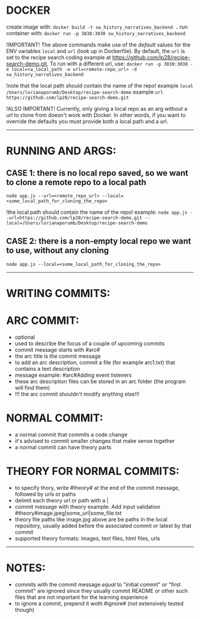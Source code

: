 
# DOCKER
create image with: `docker build -t sw_history_narratives_backend .`
run container with: `docker run -p 3030:3030 sw_history_narratives_backend`

!IMPORTANT!
The above commands make use of the *default* values for the ENV variables `local` and `url` (look up in Dockerfile). 
By default, the `url` is set to the recipe search coding example at https://github.com/lp28/recipe-search-demo.git.
To run with a different url, use: 
`docker run -p 3030:3030 -e local=<a_local_path -e url=<remote-repo_url> -d sw_history_narratives_backend`

!note that the local path should contain the name of the repo!
example `local /Users/lorianaporumb/Desktop/recipe-search-demo`
example `url https://github.com/lp28/recipe-search-demo.git`

!ALSO IMPORTANT!
Currently, only giving a local repo as an arg without a url to clone from doesn't work with Docker. In other words, if you want to override the defaults you must provide both a local path and a url.

*********************************************************************************************
# RUNNING AND ARGS:

## CASE 1: there is no local repo saved, so we want to clone a remote repo to a local path

`node app.js --url=<remote_repo_url> --local=<some_local_path_for_cloning_the_repo>`

!the local path should contain the name of the repo!
example: 
 `node app.js --url=https://github.com/lp28/recipe-search-demo.git --local=/Users/lorianaporumb/Desktop/recipe-search-demo`

## CASE 2: there is a non-empty local repo we want to use, without any cloning
`node app.js --local=<some_local_path_for_cloning_the_repo>`



*********************************************************************************************
# WRITING COMMITS:

# ARC COMMIT:
- optional
- used to describe the focus of a couple of upcoming commits
- commit message starts with #arc#
- the arc title is the commit message
- to add an arc description, commit a file (for example arc1.txt) that contains a text description
- message example: #arc#Adding event listeners
- these arc description files can be stored in an arc folder (the program will find them)
- !!! the arc commit shouldn't modify anything else!!!

# NORMAL COMMIT:
- a normal commit that commits a code change
- it's advised to commit smaller changes that make sense together
- a normal commit can have theory parts

# THEORY FOR NORMAL COMMITS:
- to specify thory, write #theory# at the end of the commit message, followed by urls or paths
- delimit each theory url or path with a |
- commit message with theory example: Add input validation #theory#image.jpeg|some_url|some_file.txt
- theory file paths like image.jpg above are be paths in the local repository, usually added before the associated commit or latest by that commit
- supported theory formats: images, text files, html files, urls

*********************************************************************************************
# NOTES:
- commits with the commit message *equal* to "initial commit" or "first commit" are ignored since they usually commit README or other such files that are not important for the learning experience
- to ignore a commit, prepend it woth #ignore# (not extensively tested though)